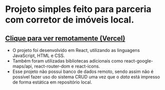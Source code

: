 # Projeto simples feito para parceria com corretor de imóveis local.
## [Clique para ver remotamente (Vercel)](https://modelo-lotesdovale.vercel.app/)

+ O projeto foi desenvolvido em React, utilizando as linguagens JavaScript, HTML e CSS.
+ Também foram utilizadas bibliotecas adicionais como react-google-maps/api, react-router-dom e react-icons.
+ Esse projeto não possui banco de dados remoto, sendo assim não é possível fazer uso do sistema CRUD uma vez que o *data* está impresso de forma estática em repositório local.
